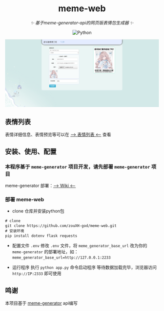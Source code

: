 <div align="center">

# meme-web

_✨ 基于meme-generator-api的网页版表情包生成器 ✨_

<p align="center">
  <img src="https://img.shields.io/badge/python-3.9+-blue.svg" alt="Python">
</p>

<img src="/docs/1.png">

</div>

## 表情列表

表情详细信息、表情预览等可以在 [--> 表情列表 <--](https://github.com/MeetWq/meme-generator/wiki/%E8%A1%A8%E6%83%85%E5%88%97%E8%A1%A8) 查看

## 安装、使用、配置

### 本程序基于 `meme-generator` 项目开发，请先部署 `meme-generator` 项目

meme-generator 部署：[--> Wiki <--](https://github.com/MeetWq/meme-generator/wiki)

### 部署 meme-web

- clone 仓库并安装python包
```shell
# clone 
git clone https://github.com/zouXH-god/meme-web.git
# 安装环境
pip install dotenv flask requests
```

- 配置文件 `.env`
修改 `.env` 文件，将 `meme_generator_base_url` 改为你的 `meme-generator` 的部署地址，如：`meme_generator_base_url=http://127.0.0.1:2233`

- 运行程序
执行 `python app.py` 命令启动程序
等待数据加载完毕，浏览器访问 `http://IP:2333` 即可使用

## 鸣谢

本项目基于 [meme-generator](https://github.com/MeetWq/meme-generator) api编写
